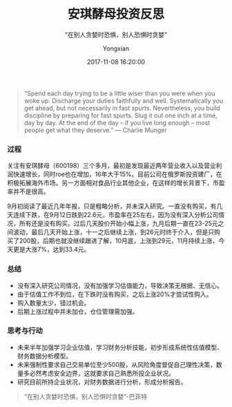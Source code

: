 ﻿---
layout:     post
title:      "安琪酵母投资反思"
subtitle:   " \"在别人贪婪时恐惧，别人恐惧时贪婪\""
date:       2017-11-08 16:20:00
author:     "Yongxian"
header-img: "img/post-bg-2017-11-8.jpg"
catalog: true
tags:
    - 投资

---

>“Spend each day trying to be a little wiser than you were when you woke up. Discharge your duties faithfully and well. Systematically you get ahead, but not necessarily in fast spurts. Nevertheless, you build discipline by preparing for fast spurts. Slug it out one inch at a time, day by day. At the end of the day – if you live long enough – most people get what they deserve.” — Charlie Munger
### 过程
关注有安琪酵母（600198）三个多月，最初是发现最近两年营业收入以及营业利润快速增长，同时roe也在增加，16年大于15%。目前公司在俄罗斯投资建厂，在积极拓展海外市场。另一方面相对食品行业其他企业，在这样的增长背景下，市盈率并不是很高。

9月初阅读了最近几年年报，只是粗略分析，并未深入研究。一直没有购买，有几天连续下跌，在9月12日跌到22.6元，市盈率在25左右，因为没有深入分析公司情况，所有还是没有购买。过后几天股价开始小幅上涨，九月后期一直在23-25元之间波动，最后几天开始上涨，十一之后继续上涨，到26元时终于介入，但是只购买了200股，后期也就没继续跟进了解，10月底，上涨到29元，11月持续上涨，今天更是大涨7%，达到33.4元。
### 总结
- 没有深入研究公司情况，没有加强学习估值能力，导致决策无根据、无信心。
- 由于估值工作不到位，在下跌时没有购买，之后上涨20%才尝试性购入。
- 购入数量太少，错过机会。
- 后期上涨过程中并未加仓，仓位管理需加强。

### 思考与行动
- 未来半年加强学习企业估值，学习财务分析技能，初步形成系统性估值模型、财务数据分析模型。
- 未来强制性要求自己交易单位至少500股，从风险角度督促自己理性决策，数量多必然考虑安全边界，这就要求自己熟悉所投企业状况。
- 研究目前所持企业状况，对财务数据进行分析，形成分析报告。

>“在别人贪婪时恐惧，别人恐惧时贪婪”-巴菲特



